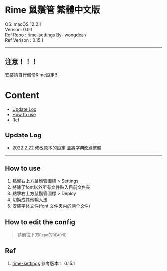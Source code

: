 # Rime 鼠鬚管 繁體中文版
  OS: macOS 12.2.1  
  Verison: 0.0.1  
  Ref Repo : [rime-settings](https://github.com/wongdean/rime-settings) By- [wongdean](https://github.com/wongdean)  
  Ref Verison : 0.15.1  

  ----

  ## 注意！！！
  安裝請自行備份Rime設定!!

  
  # Content  
   - [Update Log](#update-log)  
   - [How to use](#how-to-use)
   - [Ref](#ref)

  ## Update Log
  - 2022.2.22 修改原本的設定 並將字典改爲繁體
  -----

  ## How to use
  1. 點擊右上方鼠鬚管圖標 > Settings
  2. 將除了font以外所有文件貼入目前文件夾
  3. 點擊右上方鼠鬚管圖標 > Deploy
  4. 切換成其他輸入法
  5. 安装字体文件(font 文件夹内的两个文件)
  
  ## How to edit the config
  > 請前往下方`Repo`的`README` 
  ## Ref
  1. [rime-settings](https://github.com/wongdean/rime-settings) 參考版本： 0.15.1
  
